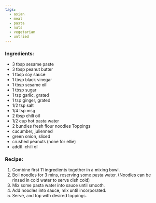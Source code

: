 ```yaml
---
tags:
  - asian
  - meal
  - pasta
  - nuts
  - vegetarian
  - untried
---
```

### Ingredients:
- 3 tbsp sesame paste
- 3 tbsp peanut butter
- 1 tbsp soy sauce
- 1 tbsp black vinegar
- 1 tbsp sesame oil
- 1 tbsp sugar
- 1 tsp garlic, grated
- 1 tsp ginger, grated
- 1/2 tsp salt
- 1/4 tsp msg
- 2 tbsp chili oil
- 1/2 cup hot pasta water
- 2 bundles fresh flour noodles
Toppings
- cucumber, julienned
- green onion, sliced
- crushed peanuts (none for ellie)
- addtl. chili oil

### Recipe:
1. Combine first 11 ingredients together in a mixing bowl. 
2. Boil noodles for 3 mins, reserving some pasta water. (Noodles can be rinsed in cold water to serve dish cold)
3. Mix some pasta water into sauce until smooth.
4. Add noodles into sauce, mix until incorporated. 
5. Serve, and top with desired toppings. 